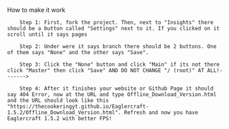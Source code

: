 How to make it work 
       
        Step 1: First, fork the project. Then, next to "Insights" there should be a button called "Settings" next to it. If you clicked on it scroll until it says pages
        
        Step 2: Under were it says branch there should be 2 buttons. One of them says "None" and the other says "Save".
        
        Step 3: Click the "None" button and click "Main" if its not there click "Master" then click "Save" AND DO NOT CHANGE "/ (root)" AT ALL!------->
        
        Step 4: After it finishes your website or Github Page it should say 404 Error, now at the URL and type Offline_Download_Version.html and the URL should look like this "https://thecookeringyt.github.io/Eaglercraft-1.5.2/Offline_Download_Version.html". Refresh and now you have Eaglercraft 1.5.2 with better FPS!
